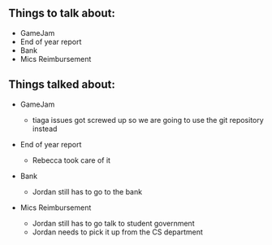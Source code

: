 Things to talk about:
---------------------

- GameJam
- End of year report
- Bank
- Mics Reimbursement

Things talked about:
--------------------

- GameJam
    - tiaga issues got screwed up so we are going to use the git repository instead

- End of year report
    - Rebecca took care of it

- Bank
    - Jordan still has to go to the bank

- Mics Reimbursement
    - Jordan still has to go talk to student government
    - Jordan needs to pick it up from the CS department